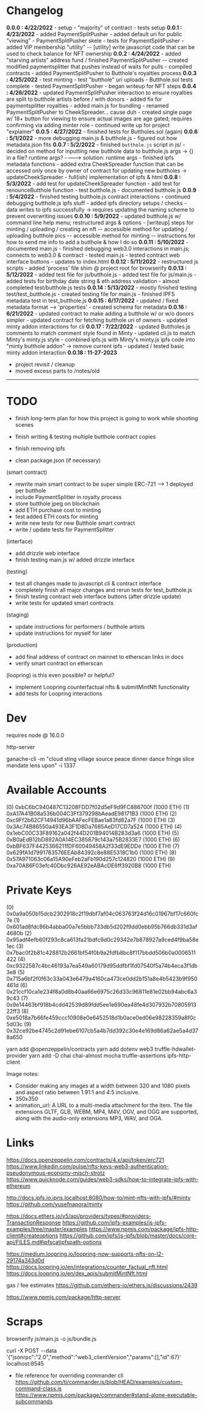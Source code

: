 # Changelog

**0.0.0 : 4/22/2022**
	- setup
	- "majority" of contract
	- tests setup
	**0.0.1 : 4/23/2022**
	- added PaymentSplitPusher
	- added default uri for public "viewing"
	- PaymentSplitPusher skele
	- tests for PaymentSplitPusher
	- added VIP membership "utility"
	-- [utility] write javascript code that can be used to check balance for NFT ownership
	**0.0.2 : 4/24/2022**
	- added "starving artists" address fund / finished PaymentSplitPusher
	-- created modified paymentsplitter that pushes instead of waits for pulls
	- compiled contracts
	- added PaymentSplitPusher to Butthole's royalties process
	**0.0.3 : 4/25/2022**
	- test minting
	- test "butthole" uri uploads
	- Butthole.sol tests complete
	- tested PaymentSplitPusher
	- began writeup for NFT steps
	**0.0.4 : 4/26/2022**
	- updated PaymentSplitPusher interaction to ensure royalties are split to butthole artists before / with donors
	- added fix for paymentsplitter royalties
	- added main.js for bundling
	- renamed PaymentSplitPusher to CheekSpreader... cause duh
	- created single page w/ 18+ button for viewing to ensure actual images are age gated; requires confirming via adding minter role
	- continued write up for project "explainer"
	**0.0.5 : 4/27/2022**
	- finished tests for Buttholes.sol (again)
	**0.0.6 : 5/1/2022**
	- more debugging main.js & butthole.js
	- figured out how metadata.json fits
	**0.0.7 : 5/2/2022**
	- finished `butthole.js` script in js/
	- decided on method for inputting new butthole data to butthole.js args -> {} in a file? runtime args? ----> solution: runtime args
	- finished ipfs metadata functions
	- added extra CheekSpreader function that can be accessed only once by owner of contract for updating new buttholes -> updateCheekSpreader
	- full(ish) implementation of ipfs & html
	**0.0.8 : 5/3/2022**
	- add test for updateCheekSpreader function
	- add test for renounceButthole function
	- test butthole.js
	- documented butthole.js
	**0.0.9 : 5/4/2022**
	- finished testing butthole.js contract interactions
	- continued debugging butthole.js ipfs stuff
	- added ipfs directory setups / checks
	- data writes to ipfs successfully -> requires updating the naming scheme to prevent overwriting issues
	**0.0.10 : 5/9/2022**
	- updated butthole.js w/ command line help menu; restructured args & options
	- [writeup] steps for minting / uploading / creating an nft
	-- accessible method for updating / uploading butthole pics
	-- accessible method for minting
	-- instructions for how to send me info to add a butthole & how I do so
	**0.0.11 : 5/10/2022**
	- documented main.js
	- finished debugging web3.0 interactions in main.js; connects to web3.0 & contract
	- tested main.js
	- tested contract web interface buttons
	- updates to index.html
	**0.0.12 : 5/11/2022**
	- restructured js scripts
	- added 'process' file shim @ project root for browserify
	**0.0.13 : 5/12/2022**
	- added test file for js/butthole.js
	- added test file for js/main.js
	- added tests for birthday date string & eth address validation
	- almost completed test/butthole.js tests
	**0.0.14 : 5/13/2022**
	- mostly finished testing test/test_butthole.js
	- created testing file for main.js
	- finished IPFS metadata test in test_butthole.js
	**0.0.15 : 6/17/2022**
	- updated / fixed metadata format --> 'properties'
	- created schema for metadata
	**0.0.16 : 6/21/2022**
	- updated contract to make adding a butthole w/ or w/o donors simpler
	- updated contract for fetching butthole uri of owners
	- updated minty addon interactions for cli
	**0.0.17 : 7/22/2022**
	- updated Buttholes.js comments to match comment style found in Minty
	- updated cli.js to match Minty's minty.js style
	- combined ipfs.js with Minty's minty.js ipfs code into "minty butthole addon" -> remove current ipfs
	- updated / tested basic minty addon interaction
**0.0.18 : 11-27-2023**
- project revisit / cleanup
- moved excess parts to /notes/old

------------------------------------------------------------------------

# TODO

- finish long-term plan for how this project is going to work while shooting scenes
- finish writing & testing multiple butthole contract copies

- finish removing ipfs
- clean package.json (if necessary)

(smart contract)
- rewrite main smart contract to be super simple ERC-721 --> 1 deployed per butthole
- include PaymentSplitter in royalty process
- store butthole jpeg on blockchain
- add ETH purchase cost to minting
- test added ETH costs for minting
- write new tests for new Butthole smart contract
- write / update tests for PaymentSplitter 


(interface)
- add drizzle web interface
- finish testing main.js w/ added drizzle interface

(testing)
- test all changes made to javascript cli & contract interface
- completely finish all major changes and rerun tests for test_butthole.js
- finish testing contract web interface buttons (after drizzle update)
- write tests for updated smart contracts


(staging)
- update instructions for performers / butthole artists 
- update instructions for myself for later

(production)
- add final address of contract on mainnet to etherscan links in docs
- verify smart contract on etherscan

(loopring)
is this even possible? or helpful?
- implement Loopring counterfactual nfts & submitMintNft functionality
- add tests for Loopring interactions

# Dev

requires node @ 16.0.0

http-server

ganache-cli -m "cloud sting village source peace dinner dance fringe slice mandate lens upon" -i 1337

Available Accounts
==================
(0) 0xbC6bC940487C13208FDD7f02d5eF9d9FC886700f (1000 ETH)
(1) 0xA17A41B08a536b004C3Ff379298bAeadE98171B3 (1000 ETH)
(2) 0xc9Ff2b62CF14941d96bAAFecFEBae1a83fd82a7F (1000 ETH)
(3) 0x3Ac74B86550a493EA3F1D8Da7685AeD17CD7a524 (1000 ETH)
(4) 0x1ebC00C33F89162a042f44D201B94014B283d3a6 (1000 ETH)
(5) 0xB0aEdB12bD892A0A14EC385879c143a75B2833E7 (1000 ETH)
(6) 0xbBF637F4425366211fDF60049458A2f33dE9EDDe (1000 ETH)
(7) 0x629fA1d7991783576EEAb84392c8e88E5318C1b0 (1000 ETH)
(8) 0x57A971063c06a15A90eFeb2aFb190d257c124820 (1000 ETH)
(9) 0xa70A86F03efc40Dbc926AE92eABAcDE6ff3920B8 (1000 ETH)

Private Keys
==================
(0) 0x0a9a050b15dcb2302918c2f19dbf7af04c063763f24d16c01967bf17c660fc7e
(1) 0x601ad8fdc86b4abba00a7e5bbb733db5d202f9dd0ebb95b766db331d3af4680b
(2) 0x95adf4efb60f293c8ca613fa21bdfc9d0c29342e7b878927a9ced4f9ba58e1ec
(3) 0x7bac0f2b81c428812b2661bf54f0b9a2fdfb8bc8f117bbdd506b0a0006511422
(4) 0xc9322587c4bc46193a7ea549a60179d95ddfbf1fd07540f5a74b4eca3f1db3e8
(5) 0x715a6bf2f0f63c33a043e6479a4160ca473ce0dd2b151a8e4b5423b9f950461d
(6) 0x21ccf10ca1e234f8a0d8b40aa66e6975c26d33c96811e81e02bb94abc6a39c43
(7) 0x9e14463bf918b4cdd42539d89fdd5ee1e690ea48fe4d307932b7080591322ff3
(8) 0xe5018a7b66fe459ccc10908e0e6452518d1b0ace0ed06e98228359a8f0c5d03c
(9) 0x32ce92be4745c2d91ebe6107cb5a4b7dd392c30e4e169d86a62ae5a4d378a650

yarn add @openzeppelin/contracts
yarn add dotenv web3 truffle-hdwallet-provider
yarn add -D chai chai-almost mocha truffle-assertions ipfs-http-client

Image notes:
- Consider making any images at a width between 320 and 1080 pixels and aspect ratio between 1.91:1 and 4:5 inclusive.
- 350x350
- animation_url: A URL to a multi-media attachment for the item. The file extensions GLTF, GLB, WEBM, MP4, M4V, OGV, and OGG are supported, along with the audio-only extensions MP3, WAV, and OGA.

# Links

https://docs.openzeppelin.com/contracts/4.x/api/token/erc721
https://www.linkedin.com/pulse/nfts-keys-web3-authentication-pseudonymous-economy-misch-strotz
https://www.quicknode.com/guides/web3-sdks/how-to-integrate-ipfs-with-ethereum

http://docs.ipfs.io.ipns.localhost:8080/how-to/mint-nfts-with-ipfs/#minty
https://github.com/yusefnapora/minty

https://docs.ethers.io/v5/api/providers/types/#providers-TransactionResponse
https://github.com/ipfs-examples/js-ipfs-examples/tree/master/examples
https://www.npmjs.com/package/ipfs-http-client#createoptions
https://github.com/ipfs/js-ipfs/blob/master/docs/core-api/FILES.md#ipfscatipfspath-options

https://medium.loopring.io/loopring-now-supports-nfts-on-l2-29174a343d0d
https://docs.loopring.io/en/integrations/counter_factual_nft.html
https://docs.loopring.io/en/dex_apis/submitMintNft.html

gas / fee estimates
https://github.com/ethers-io/ethers.js/discussions/2439


https://www.npmjs.com/package/http-server


# Scraps

browserify js/main.js -o js/bundle.js

curl -X POST --data '{"jsonrpc":"2.0","method":"web3_clientVersion","params":[],"id":67}' localhost:8545


- file reference for overriding commander cli
https://github.com/tj/commander.js/blob/HEAD/examples/custom-command-class.js
https://www.npmjs.com/package/commander#stand-alone-executable-subcommands

